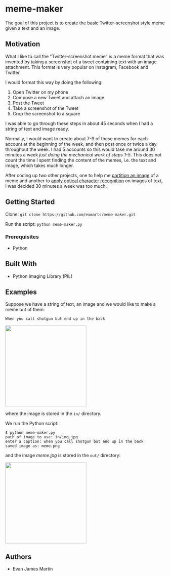 # meme-maker

The goal of this project is to create the basic Twitter-screenshot style meme given a text and an image. 

## Motivation

What I like to call the "Twitter-screenshot meme" is a meme format that was invented by taking a screenshot of a tweet containing text with an image attachment. This format is very popular on Instagram, Facebook and Twitter. 

I would format this way by doing the following:

1. Open Twitter on my phone
2. Compose a new Tweet and attach an image
3. Post the Tweet
4. Take a screenshot of the Tweet
5. Crop the screenshot to a square

I was able to go through these steps in about 45 seconds when I had a string of text and image ready.

Normally, I would want to create about 7-9 of these memes for each account at the beginning of the week, and then post once or twice a day throughout the week. I had 5 accounts so this would take me around 30 minutes a week *just doing the mechanical work of steps 1-5*. This does not count the time I spent finding the content of the memes, i.e. the text and image, which takes much longer. 

After coding up two other projects, one to help me [partition an image](https://github.com/evmarts/meme-cropper) of a meme and another to [apply optical character recognition](https://github.com/evmarts/meme-text-ocr) on images of text, I was decided 30 minutes a week was too much.


## Getting Started

Clone:
```git clone https://github.com/evmarts/meme-maker.git```

Run the script:
```python meme-maker.py```

### Prerequisites

- Python

## Built With

* Python Imaging Library (PIL)

## Examples

Suppose we have a string of text, an image and we would like to make a meme out of them:

```
When you call shotgun but end up in the back
```
<img src="./figures/img.jpg" width="256px" alt="">

where the image is stored in the  ```in/``` directory.

We run the Python script: 

~~~
$ python meme-maker.py
path of image to use: in/img.jpg
enter a caption: when you call shotgun but end up in the back
saved image as: meme.png
~~~

and the image *meme.jpg* is stored in the ```out/``` directory:

<img src="./figures/twitter_screencap_meme.jpg" width="256px" alt="">


## Authors

* Evan James Martin

